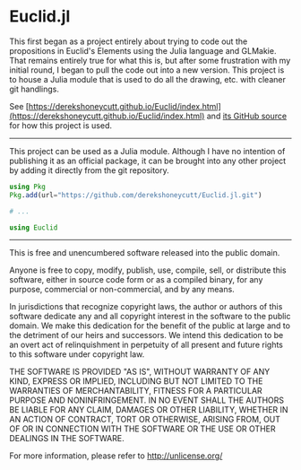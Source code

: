 # Euclid.jl

This first began as a project entirely about trying to code out the propositions in Euclid's Elements using the Julia language and GLMakie. That remains entirely true for what this is, but after some frustration with my initial round, I began to pull the code out into a new version. This project is to house a Julia module that is used to do all the drawing, etc. with cleaner git handlings.


See [https://derekshoneycutt.github.io/Euclid/index.html](https://derekshoneycutt.github.io/Euclid/index.html) and [its GitHub source](https://github.com/derekshoneycutt/Euclid) for how this project is used.

---

This project can be used as a Julia module. Although I have no intention of publishing it as an official package, it can be brought into any other project by adding it directly from the git repository.

```julia
using Pkg
Pkg.add(url="https://github.com/derekshoneycutt/Euclid.jl.git")

# ...

using Euclid
```

---

This is free and unencumbered software released into the public domain.

Anyone is free to copy, modify, publish, use, compile, sell, or
distribute this software, either in source code form or as a compiled
binary, for any purpose, commercial or non-commercial, and by any
means.

In jurisdictions that recognize copyright laws, the author or authors
of this software dedicate any and all copyright interest in the
software to the public domain. We make this dedication for the benefit
of the public at large and to the detriment of our heirs and
successors. We intend this dedication to be an overt act of
relinquishment in perpetuity of all present and future rights to this
software under copyright law.

THE SOFTWARE IS PROVIDED "AS IS", WITHOUT WARRANTY OF ANY KIND,
EXPRESS OR IMPLIED, INCLUDING BUT NOT LIMITED TO THE WARRANTIES OF
MERCHANTABILITY, FITNESS FOR A PARTICULAR PURPOSE AND NONINFRINGEMENT.
IN NO EVENT SHALL THE AUTHORS BE LIABLE FOR ANY CLAIM, DAMAGES OR
OTHER LIABILITY, WHETHER IN AN ACTION OF CONTRACT, TORT OR OTHERWISE,
ARISING FROM, OUT OF OR IN CONNECTION WITH THE SOFTWARE OR THE USE OR
OTHER DEALINGS IN THE SOFTWARE.

For more information, please refer to <http://unlicense.org/>
